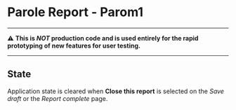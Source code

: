 # Parole Report - Parom1

---

:warning: **This is *NOT* production code and is used entirely for the rapid prototyping of new features for user testing.**

---

## State

Application state is cleared when **Close this report** is selected on the *Save draft* or the *Report complete* page.
